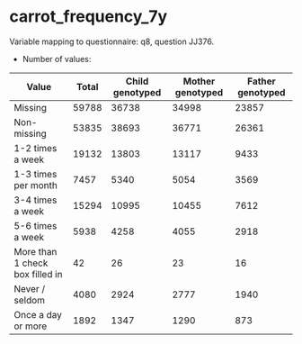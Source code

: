 # carrot_frequency_7y
Variable mapping to questionnaire: q8, question JJ376.
- Number of values:

| Value | Total | Child genotyped | Mother genotyped | Father genotyped |
| ----- | ----- | --------------- | ---------------- | ---------------- |
| Missing | 59788 | 36738 | 34998 | 23857 |
| Non-missing | 53835 | 38693 | 36771 | 26361 |
| 1-2 times a week | 19132 | 13803 | 13117 |9433 |
| 1-3 times per month | 7457 | 5340 | 5054 |3569 |
| 3-4 times a week | 15294 | 10995 | 10455 |7612 |
| 5-6 times a week | 5938 | 4258 | 4055 |2918 |
| More than 1 check box filled in | 42 | 26 | 23 |16 |
| Never / seldom | 4080 | 2924 | 2777 |1940 |
| Once a day or more | 1892 | 1347 | 1290 |873 |




